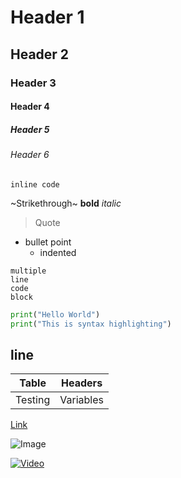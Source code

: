 # Header 1
## Header 2
### Header 3
#### Header 4
##### Header 5
###### Header 6

`inline code`

~Strikethrough~
**bold**
*italic*

> Quote

- bullet point
  - indented
  
~~~~
multiple
line
code
block
~~~~

```python
print("Hello World")
print("This is syntax highlighting")
```
  
line
---
  
|Table|Headers|
|-----|-------|
|Testing|Variables|
  
[Link](https://github.com/GaTech-IEEE-Hardware)

![Image](https://www.w3schools.com/w3images/fjords.jpg)

[![Video](https://encrypted-tbn0.gstatic.com/images?q=tbn:ANd9GcST7YDjHjnP5DURcPrZpcFPO6BI6I4kOiqTvNeCy4NRYFbA--5J)](https://www.youtube.com/watch?v=dQw4w9WgXcQ)


